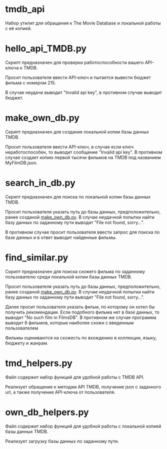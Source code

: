 # tmdb_api
Набор утилит для обращения к The Movie Database и локальной работы с её копией.

# hello_api_TMDB.py
Скрипт предназначен для проверки работоспособности вашего API-ключа к TMDB.

Просит пользователя ввести API-ключ и пытается вывести бюджет фильма с номером 215.

В случае неудачи выводит "Invalid api key", в противном случае выводит бюджет.

# make_own_db.py
Скрипт предназначен для создания локальной копии базы данных TMDB.

Просит пользователя ввести API-ключ, в случае если ключ неработоспособен, то выводит сообщение "Invalid api key". В противном случае создает копию первой тысячи фильмов на TMDB под названием MyFilmDB.json.

# search_in_db.py
Скрипт предназначен для поиска по локальной копии базы данных TMDB.

Просит пользователя указать путь до базы данных, предположительно, ранее созданой [make_own_db.py](#make_own_dbpy). В случае неудачной попытки найти базу данных по заданному пути выводит "File not found, sorry...".

В противном случае просит пользователя ввести запрос для поиска по базе данных и в ответ выводит найденные фильмы.

# find_similar.py
Скрипт предназначен для поиска схожего фильма по заданному пользователю среди локальной копии базы данных TMDB.

Просит пользователя указать путь до базы данных, предположительно, ранее созданой [make_own_db.py](#make_own_dbpy). В случае неудачной попытки найти базу данных по заданному пути выводит "File not found, sorry...".

Далее просит пользователя указать фильм, по которому он хотел бы получить рекомендации. Если подобного фильма нет в базе данных, то выводит "No such film in FilmsDB". В противном же случае программа выводит 8 фильмов, которые наиболее схожи с введенным пользователем

Фильмы оцениваются на схожесть по вхождению в коллекции, языку, бюджету и жанрам.

# tmd_helpers.py
Файл содержит набор функций для удобной работы с TMDB API.

Реализует обращение к методам API TMDB, получение json с заданного url, а также получение API-ключа от пользователя.

# own_db_helpers.py
Файл содержит набор функций для удобной работы с локальной копией базы данных TMDB.

Реализует загрузку базы данных по заданному пути.
